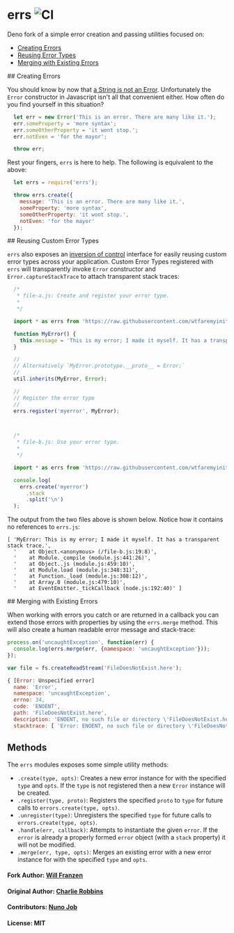 # errs ![CI](https://github.com/wtfaremyinitials/errs/workflows/CI/badge.svg)

Deno fork of a simple error creation and passing utilities focused on:

* [Creating Errors](#creating-errors)
* [Reusing Error Types](#reusing-types)
* [Merging with Existing Errors](#merging-errors)

<a name="creating-errors" />
## Creating Errors

You should know by now that [a String is not an Error][0]. Unfortunately the `Error` constructor in Javascript isn't all that convenient either. How often do you find yourself in this situation?

``` js
  let err = new Error('This is an error. There are many like it.');
  err.someProperty = 'more syntax';
  err.someOtherProperty = 'it wont stop.';
  err.notEven = 'for the mayor';

  throw err;
```

Rest your fingers, `errs` is here to help. The following is equivalent to the above:

``` js
  let errs = require('errs');

  throw errs.create({
    message: 'This is an error. There are many like it.',
    someProperty: 'more syntax',
    someOtherProperty: 'it wont stop.',
    notEven: 'for the mayor'
  });
```

<a name="reusing-types" />
## Reusing Custom Error Types

`errs` also exposes an [inversion of control][1] interface for easily reusing custom error types across your application. Custom Error Types registered with `errs` will transparently invoke `Error` constructor and `Error.captureStackTrace` to attach transparent stack traces:

``` js
  /*
   * file-a.js: Create and register your error type.
   *
   */

  import * as errs from 'https://raw.githubusercontent.com/wtfaremyinitials/errs/master/errs.js'

  function MyError() {
    this.message = 'This is my error; I made it myself. It has a transparent stack trace.';
  }

  //
  // Alternatively `MyError.prototype.__proto__ = Error;`
  //
  util.inherits(MyError, Error);

  //
  // Register the error type
  //
  errs.register('myerror', MyError);



  /*
   * file-b.js: Use your error type.
   *
   */

  import * as errs from 'https://raw.githubusercontent.com/wtfaremyinitials/errs/master/errs.js'

  console.log(
    errs.create('myerror')
      .stack
      .split('\n')
  );
```

The output from the two files above is shown below. Notice how it contains no references to `errs.js`:

```
[ 'MyError: This is my error; I made it myself. It has a transparent stack trace.',
  '    at Object.<anonymous> (/file-b.js:19:8)',
  '    at Module._compile (module.js:441:26)',
  '    at Object..js (module.js:459:10)',
  '    at Module.load (module.js:348:31)',
  '    at Function._load (module.js:308:12)',
  '    at Array.0 (module.js:479:10)',
  '    at EventEmitter._tickCallback (node.js:192:40)' ]
```

<a name="merging-errors" />
## Merging with Existing Errors

When working with errors you catch or are returned in a callback you can extend those errors with properties by using the `errs.merge` method. This will also create a human readable error message and stack-trace:

``` js
process.on('uncaughtException', function(err) {
  console.log(errs.merge(err, {namespace: 'uncaughtException'}));
});

var file = fs.createReadStream('FileDoesNotExist.here');
```

``` js
{ [Error: Unspecified error]
  name: 'Error',
  namespace: 'uncaughtException',
  errno: 34,
  code: 'ENOENT',
  path: 'FileDoesNotExist.here',
  description: 'ENOENT, no such file or directory \'FileDoesNotExist.here\'',
  stacktrace: [ 'Error: ENOENT, no such file or directory \'FileDoesNotExist.here\'' ] }
```

## Methods
The `errs` modules exposes some simple utility methods:

* `.create(type, opts)`: Creates a new error instance for with the specified `type` and `opts`. If the `type` is not registered then a new `Error` instance will be created.
* `.register(type, proto)`: Registers the specified `proto` to `type` for future calls to `errors.create(type, opts)`.
* `.unregister(type)`: Unregisters the specified `type` for future calls to `errors.create(type, opts)`.
* `.handle(err, callback)`: Attempts to instantiate the given `error`. If the `error` is already a properly formed `error` object (with a `stack` property) it will not be modified.
* `.merge(err, type, opts)`: Merges an existing error with a new error instance for with the specified `type` and `opts`.

#### Fork Author: [Will Franzen](http://github.com/wtfaremyinitials)
#### Original Author: [Charlie Robbins](http://github.com/indexzero)
#### Contributors: [Nuno Job](http://github.com/dscape)
#### License: MIT

[0]: http://www.devthought.com/2011/12/22/a-string-is-not-an-error/
[1]: http://martinfowler.com/articles/injection.html
[2]: https://vowsjs.org
[3]: https://npmjs.org
